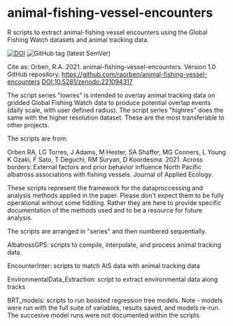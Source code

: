 # animal-fishing-vessel-encounters
R scripts to extract animal-fishing vessel encounters using the Global Fishing Watch datasets and animal tracking data. 


[![DOI](https://zenodo.org/badge/221094317.svg)](https://zenodo.org/badge/latestdoi/221094317)
![GitHub tag (latest
SemVer)](https://img.shields.io/github/tag/raorben/animal-fishing-vessel-encounters.svg?color=blue&label=Version)

Cite as: Orben, R.A.  2021. animal-fishing-vessel-encounters. Version 1.0 GitHub
repository. <https://github.com/raorben/animal-fishing-vessel-encounters>
<DOI:10.5281/zenodo.221094317>



The script series "lowres" is intended to overlay animal tracking data on gridded Global Fishing Watch data to produce potential overlap events (daily scale, with user defined radius). The script series "highres" does the same with the higher resolution dataset. These are the most transferable to other projects. 

The scripts are from:

Orben RA, LG Torres, J Adams, M Hester, SA Shaffer, MG Conners, L Young K Ozaki, F Sato, T Deguchi, RM Suryan, D Koordesma. 2021. Across borders: External factors and prior behavior influence North Pacific albatross associations with fishing vessels. Journal of Applied Ecology. 

These scripts represent the framework for the dataproccessing and analysis methods applied in the paper. Please don't expect them to be fully operational without some fiddling. Rather they are here to provide specific documentation of the methods used and to be a resource for future analysis. 

The scripts are arranged in "series" and then numbered sequentially. 

AlbatrossGPS: scripts to compile, interpolate, and process animal tracking data. 

EncounterInter: scripts to match AIS data with animal tracking data

EnvironmentalData_Extraction: script to extract environmental data along tracks

BRT_models: scripts to run boosted regression tree models. Note - models were run with the full suite of variables, results saved, and models re-run. The succesive model runs were not documented within the scripts 

